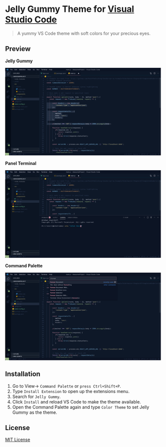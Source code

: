 # Jelly Gummy Theme for [Visual Studio Code](http://code.visualstudio.com) 

> A yummy VS Code theme with soft colors for your precious eyes.

## Preview

**Jelly Gummy**

![Default](images/default.png)

**Panel Terminal**

![Panel Terminal](images/panelTerminal.png)

**Command Palette**

![Command Palette](images/commandPalette.png)

## Installation
1. Go to View-> `Command Palette` or `press Ctrl+Shift+P`. 
1. Type `Install Extension` to open up the extensions menu.
1. Search for `Jelly Gummy`. 
1. Click `Install` and reload VS Code to make the theme available.
1. Open the Command Palette again and type `Color Theme` to set Jelly Gummy as the theme.

## License
[MIT License](./LICENSE)
